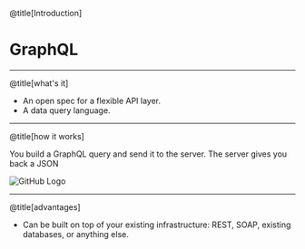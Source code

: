 @title[Introduction]

# GraphQL

---

@title[what's it]

* An open spec for a flexible API layer.
* A data query language.

---

@title[how it works]

You build a GraphQL query and send it to the server.
The server gives you back a JSON

![GitHub Logo](https://scontent-frx5-1.xx.fbcdn.net/v/t39.2365-6/11891339_452528061601395_1389717909_n.jpg?oh=7ca3501484468bba5f411384c7c40ebc&oe=5A9A203C)

---

@title[advantages]

* Can be built on top of your existing infrastructure: REST, SOAP, existing databases, or anything else.
